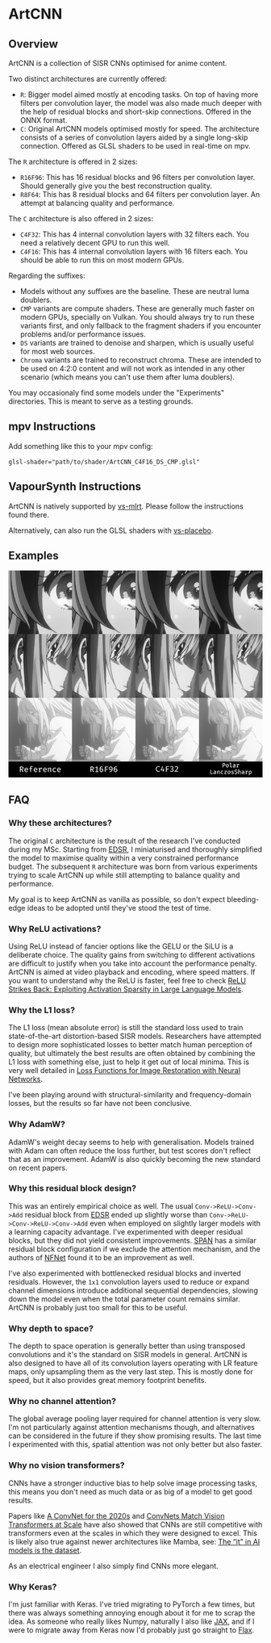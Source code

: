# ArtCNN

## Overview
ArtCNN is a collection of SISR CNNs optimised for anime content.

Two distinct architectures are currently offered:
- `R`: Bigger model aimed mostly at encoding tasks. On top of having more filters per convolution layer, the model was also made much deeper with the help of residual blocks and short-skip connections. Offered in the ONNX format.
- `C`: Original ArtCNN models optimised mostly for speed. The architecture consists of a series of convolution layers aided by a single long-skip connection. Offered as GLSL shaders to be used in real-time on mpv.

The `R` architecture is offered in 2 sizes:
- `R16F96`: This has 16 residual blocks and 96 filters per convolution layer. Should generally give you the best reconstruction quality.
- `R8F64`: This has 8 residual blocks and 64 filters per convolution layer. An attempt at balancing quality and performance.

The `C` architecture is also offered in 2 sizes:
- `C4F32`: This has 4 internal convolution layers with 32 filters each. You need a relatively decent GPU to run this well.
- `C4F16`: This has 4 internal convolution layers with 16 filters each. You should be able to run this on most modern GPUs.

Regarding the suffixes:
- Models without any suffixes are the baseline. These are neutral luma doublers.
- `CMP` variants are compute shaders. These are generally much faster on modern GPUs, specially on Vulkan. You should always try to run these variants first, and only fallback to the fragment shaders if you encounter problems and/or performance issues.
- `DS` variants are trained to denoise and sharpen, which is usually useful for most web sources.
- `Chroma` variants are trained to reconstruct chroma. These are intended to be used on 4:2:0 content and will not work as intended in any other scenario (which means you can't use them after luma doublers).

You may occasionaly find some models under the "Experiments" directories. This is meant to serve as a testing grounds.

## mpv Instructions
Add something like this to your mpv config:
```
glsl-shader="path/to/shader/ArtCNN_C4F16_DS_CMP.glsl"
```

## VapourSynth Instructions
ArtCNN is natively supported by [vs-mlrt](https://github.com/AmusementClub/vs-mlrt). Please follow the instructions found there.

Alternatively, can also run the GLSL shaders with [vs-placebo](https://github.com/Lypheo/vs-placebo).

## Examples
![ArtCNN Example](./Images/artcnn_examples.png "ArtCNN Example")

## FAQ

### Why these architectures?

The original `C` architecture is the result of the research I've conducted during my MSc. Starting from [EDSR](https://arxiv.org/abs/1707.02921), I miniaturised and thoroughly simplified the model to maximise quality within a very constrained performance budget. The subsequent `R` architecture was born from various experiments trying to scale ArtCNN up while still attempting to balance quality and performance.

My goal is to keep ArtCNN as vanilla as possible, so don't expect bleeding-edge ideas to be adopted until they've stood the test of time.

### Why ReLU activations?

Using ReLU instead of fancier options like the GELU or the SiLU is a deliberate choice. The quality gains from switching to different activations are difficult to justify when you take into account the performance penalty. ArtCNN is aimed at video playback and encoding, where speed matters. If you want to understand why the ReLU is faster, feel free to check [ReLU Strikes Back: Exploiting Activation Sparsity in Large Language Models](https://arxiv.org/abs/2310.04564).

### Why the L1 loss?

The L1 loss (mean absolute error) is still the standard loss used to train state-of-the-art distortion-based SISR models. Researchers have attempted to design more sophisticated losses to better match human perception of quality, but ultimately the best results are often obtained by combining the L1 loss with something else, just to help it get out of local minima. This is very well detailed in [Loss Functions for Image Restoration with Neural Networks](https://research.nvidia.com/sites/default/files/pubs/2017-03_Loss-Functions-for/NN_ImgProc.pdf).

I've been playing around with structural-similarity and frequency-domain losses, but the results so far have not been conclusive.

### Why AdamW?

AdamW's weight decay seems to help with generalisation. Models trained with Adam can often reduce the loss further, but test scores don't reflect that as an improvement. AdamW is also quickly becoming the new standard on recent papers.

### Why this residual block design?

This was an entirely empirical choice as well. The usual `Conv->ReLU->Conv->Add` residual block from [EDSR](https://arxiv.org/abs/1707.02921) ended up slightly worse than `Conv->ReLU->Conv->ReLU->Conv->Add` even when employed on slightly larger models with a learning capacity advantage. I've experimented with deeper residual blocks, but they did not yield consistent improvements. [SPAN](https://arxiv.org/abs/2311.12770) has a similar residual block configuration if we exclude the attention mechanism, and the authors of [NFNet](https://arxiv.org/abs/2102.06171) found it to be an improvement as well.

I've also experimented with bottlenecked residual blocks and inverted residuals. However, the `1x1` convolution layers used to reduce or expand channel dimensions introduce additional sequential dependencies, slowing down the model even when the total parameter count remains similar. ArtCNN is probably just too small for this to be useful.

### Why depth to space?

The depth to space operation is generally better than using transposed convolutions and it's the standard on SISR models in general. ArtCNN is also designed to have all of its convolution layers operating with LR feature maps, only upsampling them as the very last step. This is mostly done for speed, but it also provides great memory footprint benefits.

### Why no channel attention?

The global average pooling layer required for channel attention is very slow. I'm not particularly against attention mechanisms though, and alternatives can be considered in the future if they show promising results. The last time I experimented with this, spatial attention was not only better but also faster.

### Why no vision transformers?

CNNs have a stronger inductive bias to help solve image processing tasks, this means you don't need as much data or as big of a model to get good results.

Papers like [A ConvNet for the 2020s](https://arxiv.org/abs/2201.03545) and [ConvNets Match Vision Transformers at Scale](https://arxiv.org/abs/2310.16764) have also showed that CNNs are still competitive with transformers even at the scales in which they were designed to excel. This is likely also true against newer architectures like Mamba, see: [The “it” in AI models is the dataset](https://nonint.com/2023/06/10/the-it-in-ai-models-is-the-dataset/).

As an electrical engineer I also simply find CNNs more elegant.

### Why Keras?

I'm just familiar with Keras. I've tried migrating to PyTorch a few times, but there was always something annoying enough about it for me to scrap the idea. As someone who really likes Numpy, naturally I also like [JAX](https://jax.readthedocs.io/en/latest/index.html), and if I were to migrate away from Keras now I'd probably just go straight to [Flax](https://flax.readthedocs.io/en/latest/).

